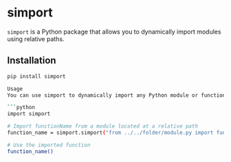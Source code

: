 # simport

`simport` is a Python package that allows you to dynamically import modules using relative paths.

## Installation

```bash
pip install simport

Usage
You can use simport to dynamically import any Python module or function by specifying a relative path.

```python
import simport

# Import functionName from a module located at a relative path
function_name = simport.simport("from ../../folder/module.py import functionName")

# Use the imported function
function_name()
